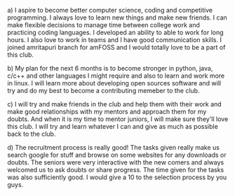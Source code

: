 a) I aspire to become better computer science, coding and competitive programming. I always love to learn new things and make new friends. I can make flexible 
   decisions to manage time between college work and practicing coding languages. I developed an ability to able to work for long hours. I also love to work in teams and
   I have good communication skills. I joined amritapuri branch for amFOSS and I would totally love to be a part of this club. 
   
   
b) My plan for the next 6 months is to become stronger in python, java, c/c++ and other languages I might require and also to learn and work more in linux. I will learn 
   more about developing open sources software and will try and do my best to become a contributing memeber to the club.
   
   
c) I will try and make friends in the club and help them with their work and make good relationships with my mentors and approach them for my doubts. And when it is my
   time to mentor juniors, I will make sure they'll love this club. I will try and learn whatever I can and give as much as possible back to the club.
   
   
d) The recruitment process is really good! The tasks given really make us search google for stuff and browse on some websites for any downloads or doubts. The seniors 
   were very interactive with the new comers and always welcomed us to ask doubts or share progress. The time given for the tasks was also sufficiently good. I would 
   give a 10 to the selection process by you guys.
